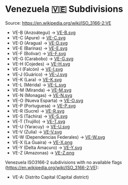# Venezuela 🇻🇪 Subdivisions

Source: https://en.wikipedia.org/wiki/ISO_3166-2:VE

* VE-B (Anzoátegui) -> [VE-B.svg](https://github.com/amckenna41/iso3166-flag-icons/blob/main/iso3166-2-icons/VE/VE-B.svg)
* VE-C (Apure) -> [VE-C.svg](https://github.com/amckenna41/iso3166-flag-icons/blob/main/iso3166-2-icons/VE/VE-C.svg)
* VE-D (Aragua) -> [VE-D.svg](https://github.com/amckenna41/iso3166-flag-icons/blob/main/iso3166-2-icons/VE/VE-D.svg)
* VE-E (Barinas) -> [VE-E.svg](https://github.com/amckenna41/iso3166-flag-icons/blob/main/iso3166-2-icons/VE/VE-E.svg)
* VE-F (Bolívar) -> [VE-F.svg](https://github.com/amckenna41/iso3166-flag-icons/blob/main/iso3166-2-icons/VE/VE-F.svg)
* VE-G (Carabobo) -> [VE-G.svg](https://github.com/amckenna41/iso3166-flag-icons/blob/main/iso3166-2-icons/VE/VE-G.svg)
* VE-H (Cojedes) -> [VE-H.svg](https://github.com/amckenna41/iso3166-flag-icons/blob/main/iso3166-2-icons/VE/VE-H.svg)
* VE-I (Falcón) -> [VE-I.svg](https://github.com/amckenna41/iso3166-flag-icons/blob/main/iso3166-2-icons/VE/VE-I.svg)
* VE-J (Guárico) -> [VE-J.svg](https://github.com/amckenna41/iso3166-flag-icons/blob/main/iso3166-2-icons/VE/VE-J.svg)
* VE-K (Lara) -> [VE-K.svg](https://github.com/amckenna41/iso3166-flag-icons/blob/main/iso3166-2-icons/VE/VE-K.svg)
* VE-L (Mérida) -> [VE-L.svg](https://github.com/amckenna41/iso3166-flag-icons/blob/main/iso3166-2-icons/VE/VE-L.svg)
* VE-M (Miranda) -> [VE-M.svg](https://github.com/amckenna41/iso3166-flag-icons/blob/main/iso3166-2-icons/VE/VE-M.svg)
* VE-N (Monagas) -> [VE-N.svg](https://github.com/amckenna41/iso3166-flag-icons/blob/main/iso3166-2-icons/VE/VE-N.svg)
* VE-O (Nueva Esparta) -> [VE-O.svg](https://github.com/amckenna41/iso3166-flag-icons/blob/main/iso3166-2-icons/VE/VE-O.svg)
* VE-P (Portuguesa) -> [VE-P.svg](https://github.com/amckenna41/iso3166-flag-icons/blob/main/iso3166-2-icons/VE/VE-P.svg)
* VE-R (Sucre) -> [VE-R.svg](https://github.com/amckenna41/iso3166-flag-icons/blob/main/iso3166-2-icons/VE/VE-R.svg)
* VE-S (Táchira) -> [VE-S.svg](https://github.com/amckenna41/iso3166-flag-icons/blob/main/iso3166-2-icons/VE/VE-S.svg)
* VE-T (Trujillo) -> [VE-T.svg](https://github.com/amckenna41/iso3166-flag-icons/blob/main/iso3166-2-icons/VE/VE-T.svg)
* VE-U (Yaracuy) -> [VE-U.svg](https://github.com/amckenna41/iso3166-flag-icons/blob/main/iso3166-2-icons/VE/VE-U.svg)
* VE-V (Zulia) -> [VE-V.svg](https://github.com/amckenna41/iso3166-flag-icons/blob/main/iso3166-2-icons/VE/VE-V.svg)
* VE-W (Dependencias Federales) -> [VE-W.svg](https://github.com/amckenna41/iso3166-flag-icons/blob/main/iso3166-2-icons/VE/VE-W.svg)
* VE-X (La Guaira) -> [VE-X.png](https://github.com/amckenna41/iso3166-flag-icons/blob/main/iso3166-2-icons/VE/VE-X.png)
* VE-Y (Delta Amacuro) -> [VE-Y.svg](https://github.com/amckenna41/iso3166-flag-icons/blob/main/iso3166-2-icons/VE/VE-Y.svg)
* VE-Z (Amazonas) -> [VE-Z.png](https://github.com/amckenna41/iso3166-flag-icons/blob/main/iso3166-2-icons/VE/VE-Z.png)

Venezuela ISO3166-2 subdivisions with no available flags (https://en.wikipedia.org/wiki/ISO_3166-2:VE):

* VE-A: Distrito Capital (Capital district)